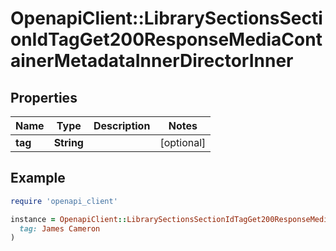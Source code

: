 # OpenapiClient::LibrarySectionsSectionIdTagGet200ResponseMediaContainerMetadataInnerDirectorInner

## Properties

| Name | Type | Description | Notes |
| ---- | ---- | ----------- | ----- |
| **tag** | **String** |  | [optional] |

## Example

```ruby
require 'openapi_client'

instance = OpenapiClient::LibrarySectionsSectionIdTagGet200ResponseMediaContainerMetadataInnerDirectorInner.new(
  tag: James Cameron
)
```

